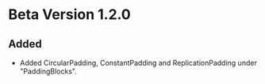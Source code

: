 # Beta Version 1.2.0

## Added

* Added CircularPadding, ConstantPadding and ReplicationPadding under "PaddingBlocks".
